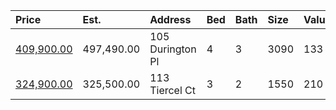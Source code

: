 | Price                                                                                   | Est.       | Address          | Bed | Bath | Size | Value | Days | Lot  | Year | HOA | Open |
| :-------------------------------------------------------------------------------------- | :--------- | :--------------- | :-- | :--- | :--- | :---- | :--- | :--- | :--- | :-- | :--- |
| [409,900.00](https://www.movoto.com/home/105-durington-pl-cary-nc-27518-pid_jp4y43b5jh) | 497,490.00 | 105 Durington Pl | 4   | 3    | 3090 | 133   | 1    | 0.28 | 1990 | 52  |      |
| [324,900.00](https://www.movoto.com/home/113-tiercel-ct-cary-nc-27518-413_2339048)      | 325,500.00 | 113 Tiercel Ct   | 3   | 2    | 1550 | 210   | 2    | 4792 | 1985 | 13  |      |